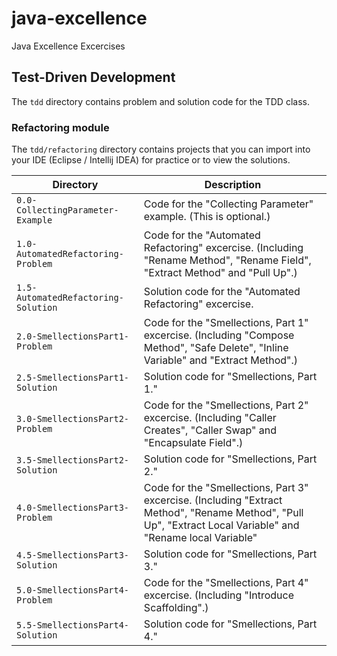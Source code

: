 # java-excellence
Java Excellence Excercises

## Test-Driven Development

The `tdd` directory contains problem and solution code for the TDD class.

### Refactoring module

The `tdd/refactoring` directory contains projects that you can import into your IDE (Eclipse / Intellij IDEA) for practice or to view the solutions. 

Directory | Description
--------- | -----------
`0.0-CollectingParameter-Example` | Code for the "Collecting Parameter" example. (This is optional.)
`1.0-AutomatedRefactoring-Problem` | Code for the "Automated Refactoring" excercise. (Including "Rename Method", "Rename Field", "Extract Method" and "Pull Up".)
`1.5-AutomatedRefactoring-Solution` | Solution code for the "Automated Refactoring" excercise.
`2.0-SmellectionsPart1-Problem` | Code for the "Smellections, Part 1" excercise. (Including "Compose Method", "Safe Delete", "Inline Variable" and "Extract Method".)
`2.5-SmellectionsPart1-Solution` | Solution code for "Smellections, Part 1."
`3.0-SmellectionsPart2-Problem` | Code for the "Smellections, Part 2" excercise. (Including "Caller Creates", "Caller Swap" and "Encapsulate Field".)
`3.5-SmellectionsPart2-Solution` | Solution code for "Smellections, Part 2."
`4.0-SmellectionsPart3-Problem` | Code for the "Smellections, Part 3" excercise. (Including "Extract Method", "Rename Method", "Pull Up", "Extract Local Variable" and "Rename local Variable"
`4.5-SmellectionsPart3-Solution` | Solution code for "Smellections, Part 3."
`5.0-SmellectionsPart4-Problem` | Code for the "Smellections, Part 4" excercise. (Including "Introduce Scaffolding".)
`5.5-SmellectionsPart4-Solution` | Solution code for "Smellections, Part 4."
